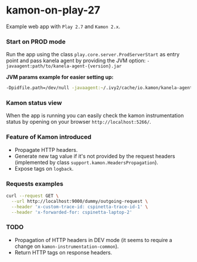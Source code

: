 # kamon-on-play-27
Example web app with `Play 2.7` and `Kamon 2.x`.

### Start on PROD mode
Run the app using the class `play.core.server.ProdServerStart` as entry point and pass kanela agent by providing the JVM option: `-javaagent:path/to/kanela-agent-{version}.jar` 

**JVM params example for easier setting up:**
```bash
-Dpidfile.path=/dev/null -javaagent:~/.ivy2/cache/io.kamon/kanela-agent/jars/kanela-agent-1.0.0-RC2.jar
```

### Kamon status view
When the app is running you can easily check the kamon instrumentation status by opening on your browser `http://localhost:5266/`.

### Feature of Kamon introduced
* Propagate HTTP headers.
* Generate new tag value if it's not provided by the request headers (implemented by class `support.kamon.HeadersPropagation`).
* Expose tags on `logback`.

### Requests examples

```bash
curl --request GET \
  --url http://localhost:9000/dummy/outgoing-request \
  --header 'x-custom-trace-id: cspinetta-trace-id-1' \
  --header 'x-forwarded-for: cspinetta-laptop-2'
```

### TODO
* Propagation of HTTP headers in DEV mode (it seems to require a change on `kamon-instrumentation-common`).
* Return HTTP tags on response headers.
